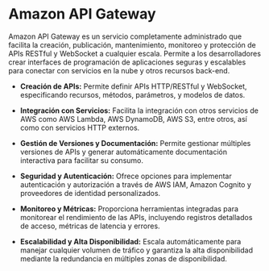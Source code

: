 # Amazon API Gateway

Amazon API Gateway es un servicio completamente administrado que facilita la creación, publicación, mantenimiento, monitoreo y protección de APIs RESTful y WebSocket a cualquier escala. Permite a los desarrolladores crear interfaces de programación de aplicaciones seguras y escalables para conectar con servicios en la nube y otros recursos back-end.

* **Creación de APIs:** Permite definir APIs HTTP/RESTful y WebSocket, especificando recursos, métodos, parámetros, y modelos de datos.

* **Integración con Servicios:** Facilita la integración con otros servicios de AWS como AWS Lambda, AWS DynamoDB, AWS S3, entre otros, así como con servicios HTTP externos.

* **Gestión de Versiones y Documentación:** Permite gestionar múltiples versiones de APIs y generar automáticamente documentación interactiva para facilitar su consumo.

* **Seguridad y Autenticación:** Ofrece opciones para implementar autenticación y autorización a través de AWS IAM, Amazon Cognito y proveedores de identidad personalizados.

* **Monitoreo y Métricas:** Proporciona herramientas integradas para monitorear el rendimiento de las APIs, incluyendo registros detallados de acceso, métricas de latencia y errores.

* **Escalabilidad y Alta Disponibilidad:** Escala automáticamente para manejar cualquier volumen de tráfico y garantiza la alta disponibilidad mediante la redundancia en múltiples zonas de disponibilidad.